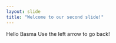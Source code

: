 ```yaml
---
layout: slide
title: "Welcome to our second slide!"
---
```

Hello Basma
Use the left arrow to go back!
